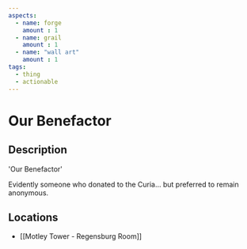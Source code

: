```yaml
---
aspects: 
  - name: forge
    amount : 1
  - name: grail
    amount : 1
  - name: "wall art"
    amount : 1
tags:
  - thing
  - actionable
---
```


# Our Benefactor

## Description
'Our Benefactor'

Evidently someone who donated to the Curia… but preferred to remain anonymous.
## Locations
- [[Motley Tower - Regensburg Room]]